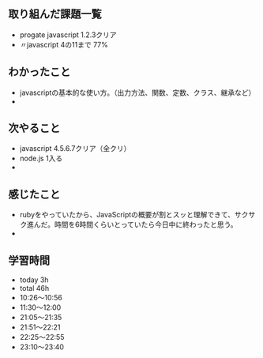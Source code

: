 ## 取り組んだ課題一覧
- progate javascript 1.2.3クリア
- 〃javascript 4の11まで 77%
## わかったこと
- javascriptの基本的な使い方。（出力方法、関数、定数、クラス、継承など）
- 
## 次やること
- javascript 4.5.6.7クリア（全クリ）
- node.js 1入る
- 
## 感じたこと
- rubyをやっていたから、JavaScriptの概要が割とスッと理解できて、サクサク進んだ。時間を6時間くらいとっていたら今日中に終わったと思う。
- 
## 学習時間
- today 3h
- total 46h
- 10:26〜10:56
- 11:30〜12:00
- 21:05〜21:35
- 21:51〜22:21
- 22:25〜22:55
- 23:10〜23:40
